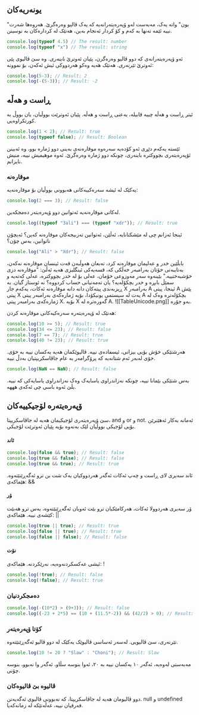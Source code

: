 ## یونەریەکان
"یون" واتە یەک، مەبەست لەو ۆپەرەیتەرانەیە کە یەک ڤالیو وەرەگرێ.
هەروەها شەرت نییە ئێمە تەنها بە کەم و کۆ کردار ئەنجام بەین، هەنێک لە کردارەکان بە نوسینن.
```js
console.log(typeof 4.5) // The result: number
console.log(typeof "x") // The result: string
```
ئەو ۆپەرەیتەرانەی کە دوو ڤالیو وەرەگرن، پێیان ئەوترێ *باینەری*. وە سێ ڤالیوی پێی ئەوترێ *تێرنەری*.
هەنێک هەیە وەکو هەردووکی ئیش ئەکەن، بۆ نموونە:
```js
console.log(5-3); // Result: 2
console.log(-(5-3)); // Result: -2
```

## ڕاست و هەڵە
ئیتر ڕاست و هەڵە چییە قابیلە، یەعنی ڕاست و هەڵە. پێیان ئەوترێت بووڵیان، یان بووڵ بە کورتکراوەیی.
```js
console.log(1 < 2); // Result: true
console.log(typeof false); // Result: Boolean
```
ئێستە یەکەم دێڕی ئەو کۆدەیە سەرەوە موقارەنەی بەینی دوو ژمارە بوو، وە ئەبینن ئۆپەرەیتەری بچووکترە باینەری، چونکە دوو ژمارە وەرەگرێ. ئەوە موهیمیش نییە، منیش نایزانم.
### موقارەنە
یەکێک لە ئیشە سەرەکییەکانی هەبوونی بووڵیان بۆ موقارەنەیە:
```js
console.log(2 === 3); // Result: false
```
لەکاتی موقارەنەیە ئەتوانین دوو ۆپەرەیتەر دەمجکەین.
```js
console.log((typeof "3ali") === (typeof "xdr")); // Result: true
```
ئینجا ئەزانم چی لە مێشکتانایە، ئەڵێن، ئەتوانین تەزبیحەکان موقارەنە کەین؟ ئەیچۆن ناتوانین، بەس چۆن؟
```js
console.log("Ali" > "Xdr"); // Result: false
```
بابڵێین خدر و عەلیمان موقارەنە کرد، تەبعان هەوڵبەن قەت ئینسان موقارەنە نەکەن، بەتایبەتی خۆتان بەرامبەر خەڵکی کە، قسەیەکی ئینگلیزی هەیە ئەڵێ: "موقارەنە دزی خۆشبەختییە."
بێینەوە سەر مەوزوعی خۆمان، عەلی بۆ لە خدر بچووکترە، عەلی کەتەیە و سمێڵ بابڕە و خدر بچکۆلەیە؟ یان تەمەنیانی حساب کردووە؟ نە ئوستاز گیان.
بە ڕیزبەندی پیتەکان دانە دانە موقارەنە ئەکات،  یەکەم جار X بەرامبەر A ئینجا، پیتی A پێش پیتی X یەت لە سیستمی یونیکۆدا، بۆیە ژمارەکەی بەرامبەر پیتی A بچکۆلەترە وەک لە ژمارەکەی بەرامبەر پیتی X. بۆیە X گەورەترە لە A.
![[TableUnicode.png]]
بەو جۆرە.

هەنێک لە ۆپەرەیتەرە سەرەکیەکانی موقارەنە کردن:
```js
console.log(10 >= 5); // Result: true
console.log(34 <= 23); // Result: false
console.log(7 == 7); // Result: true
console.log(40 != 23); // Result: true 
```
هەرشتێکی خۆش بۆیی بیزانی، ئیسفادەی نییە. ڤالیوێکمان هەیە یەکسان نییە بە خۆی. خۆی لەبەر ئەم شتانەیە کە پرۆگرامەر بە عام جاڤاسکریپتیان بەدڵ نییە.
```js
console.log(NaN == NaN); // Result: false
```
بەس شتێکی بێمانا نییە، چونکە نەزاندراوی یاسایەک وەک نەزاندراوی یاسایەکی کە نییە.
بڵێ ئەوە باسی چی ئەکەی هههه.

## ۆپەرەیتەرە لۆجیکییەکان
سێ ۆپەرەیتەری لۆجیکیمان هەیە لە جاڤاسکریپتا، and و or و not. ئەمانە بەکار ئەهێنرێن بۆیی لۆجیکی بووڵیان لێک بەنەوە بۆیە پێیان ئەوترێت لۆجیکی.
#### ئاند
```js
console.log(false && true); // Result: false
console.log(true && false); // Result: false
console.log(true && true); // Result: true
```
ئاند سەیری لای ڕاست و چەپ ئەکات ئەگەر هەردووکیان یەک شت بن ترو ئەگەڕێنێتەوە.
هێماکەی: &&

#### ۆر
ۆر سەیری هەردوولا ئەکات، هەرکامێکیان ترو بێت ئەویان ئەگەڕێنێتەوە، بەس ترو هەبێت کێشەی نییە.
هێماکەی: ||
```js
console.log(true || true); // Result: true
console.log(false || true); // Result: true
console.log(false || false); // Result: false
```

#### نۆت
ئیشی عەکسکردنەوەیە، نەرێکردنە.
هێماکەی: !
```js
console.log(!true); // Result: false
console.log(!false); // Result: true
```

### دەمجکردنیان
```js
console.log(-(10*2) > (9+3)); // Result: false
console.log((-23 + 2*5) == (10 + (11.5*-2)) && (42/2) > 0); // Result: false
```

### کۆتا ۆپەرەیتەر
تێرنەری، سێ ڤالیویی. لەسەر ئەساسی ڤالیوێک یەکێک لە دوو ڤالیو ئەگەڕێنێتەوە.
```js
console.log(10 != 20 ? "Slaw" : "Choni"); // Result: Slaw
```
مەبەستی لەوەیە، ئەگەر ١٠ یەکسان نییە بە ٢٠، ئەوا بنوسە سڵاو، ئەگەر وا نەبوو، بنوسە چۆنی.

### ڤالیوە بێ ڤالیوەکان
دوو ڤالیومان هەیە لە جاڤاسکریپتا، کە نەبوونی ڤالیوی ئەگەیەنن. null و undefined فەرقیان نییە، غەڵەتێکە لە زمانەکەیا.

